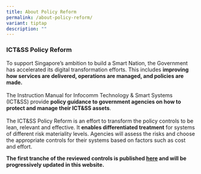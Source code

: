 ```yaml
---
title: About Policy Reform
permalink: /about-policy-reform/
variant: tiptap
description: ""
---
```

<h3>ICT&amp;SS Policy Reform</h3>
<p>To support Singapore’s ambition to build a Smart Nation, the Government
has accelerated its digital transformation efforts.&nbsp;This includes <strong>improving how services are delivered, operations are managed, and policies are made.</strong>
<br>
<br>The Instruction Manual for Infocomm Technology &amp; Smart Systems (ICT&amp;SS)
provide <strong>policy guidance to government agencies on how to protect and manage their ICT&amp;SS assets</strong>.
<br>
<br>The ICT&amp;SS Policy Reform is an effort to transform the policy controls
to be lean, relevant and effective. It <strong>enables&nbsp;differentiated treatment</strong> for
systems of different risk materiality levels. Agencies will assess the
risks and choose the appropriate controls for their systems based on factors
such as cost and effort.&nbsp;</p>
<p><strong>The first tranche of the reviewed controls is published <a href="/catalog/" rel="noopener noreferrer nofollow" target="_blank">here</a> and will be progressively updated in this website.</strong>
</p>